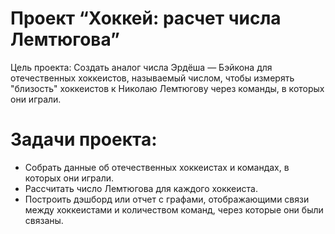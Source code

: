 # Проект “Хоккей: расчет числа Лемтюгова”
Цель проекта: Создать аналог числа Эрдёша — Бэйкона для отечественных хоккеистов, называемый числом, чтобы измерять "близость" хоккеистов к Николаю Лемтюгову через команды, в которых они играли.

# Задачи проекта:

* Собрать данные об отечественных хоккеистах и командах, в которых они играли.
* Рассчитать число Лемтюгова для каждого хоккеиста.
* Построить дэшборд или отчет с графами, отображающими связи между хоккеистами и количеством команд, через которые они были связаны.
